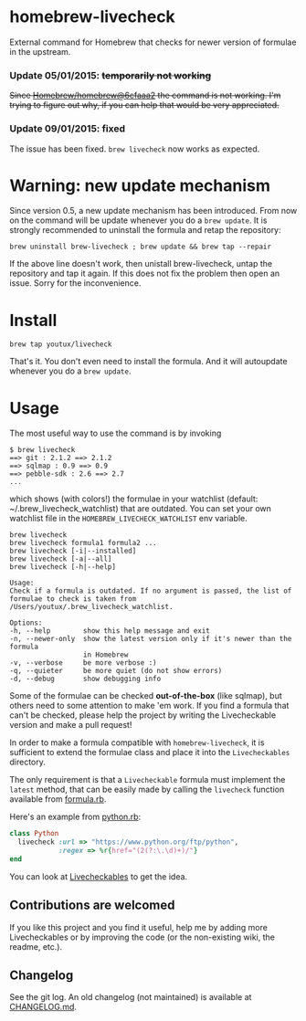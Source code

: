 homebrew-livecheck
==================
External command for Homebrew that checks for newer version of formulae in the upstream.

### Update 05/01/2015: ~~temporarily not working~~
~~Since [Homebrew/homebrew@6cfaaa2](https://github.com/Homebrew/homebrew/commit/6cfaaa2) the command is not working. I'm trying to figure out why, if you can help that would be very appreciated.~~

### Update 09/01/2015: fixed
The issue has been fixed. `brew livecheck` now works as expected.

# Warning: new update mechanism
Since version 0.5, a new update mechanism has been introduced. From now on the command will be update whenever you do a `brew update`. It is strongly recommended to uninstall the formula and retap the repository:

    brew uninstall brew-livecheck ; brew update && brew tap --repair

If the above line doesn't work, then unistall brew-livecheck, untap the repository and tap it again. If this does not fix the problem then open an issue. Sorry for the inconvenience.

# Install
    brew tap youtux/livecheck
That's it. You don't even need to install the formula. And it will autoupdate whenever you do a `brew update`.

# Usage
The most useful way to use the command is by invoking

    $ brew livecheck
    ==> git : 2.1.2 ==> 2.1.2
    ==> sqlmap : 0.9 ==> 0.9
    ==> pebble-sdk : 2.6 ==> 2.7
    ...
which shows (with colors!) the formulae in your watchlist (default: ~/.brew_livecheck_watchlist) that are outdated. You can set your own watchlist file in the `HOMEBREW_LIVECHECK_WATCHLIST` env variable.

```
brew livecheck
brew livecheck formula1 formula2 ...
brew livecheck [-i|--installed]
brew livecheck [-a|--all]
brew livecheck [-h|--help]

Usage:
Check if a formula is outdated. If no argument is passed, the list of
formulae to check is taken from /Users/youtux/.brew_livecheck_watchlist.

Options:
-h, --help        show this help message and exit
-n, --newer-only  show the latest version only if it's newer than the formula
                  in Homebrew
-v, --verbose     be more verbose :)
-q, --quieter     be more quiet (do not show errors)
-d, --debug       show debugging info
```

Some of the formulae can be checked **out-of-the-box** (like sqlmap), but others need to some attention to make 'em work. If you find a formula that can't be checked, please help the project by writing the Livecheckable version and make a pull request!

In order to make a formula compatible with `homebrew-livecheck`, it is sufficient to extend the formulae class and place it into the `Livecheckables` directory.

The only requirement is that a `Livecheckable` formula must implement the `latest` method, that can be easily made by calling the `livecheck` function available from [formula.rb](livecheck/extend/formula.rb).

Here's an example from [python.rb](Livecheckables/python.rb):
```ruby
class Python
  livecheck :url => "https://www.python.org/ftp/python",
            :regex => %r{href="(2(?:\.\d)+)/"}
end
```

You can look at [Livecheckables](Livecheckables/) to get the idea.

## Contributions are welcomed
If you like this project and you find it useful, help me by adding more Livecheckables or by improving the code (or the non-existing wiki, the readme, etc.).

## Changelog
See the git log. An old changelog (not maintained) is available at [CHANGELOG.md](CHANGELOG.md).
